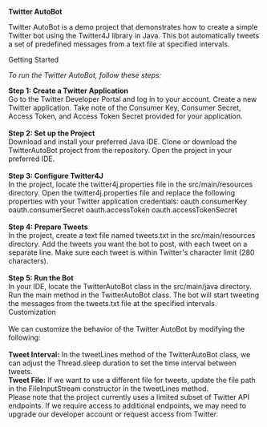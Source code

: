 **Twitter AutoBot**

Twitter AutoBot is a demo project that demonstrates how to create a simple Twitter bot using the Twitter4J library in Java. This bot automatically tweets a set of predefined messages from a text file at specified intervals.

Getting Started

_To run the Twitter AutoBot, follow these steps:_

**Step 1: Create a Twitter Application**<br/>
Go to the Twitter Developer Portal and log in to your account.
Create a new Twitter application.
Take note of the Consumer Key, Consumer Secret, Access Token, and Access Token Secret provided for your application.
<br/><br/>
**Step 2: Set up the Project**<br/>
Download and install  your preferred Java IDE.
Clone or download the TwitterAutoBot project from the repository.
Open the project in your preferred IDE.
<br/><br/>
**Step 3: Configure Twitter4J**<br/>
In the project, locate the twitter4j.properties file in the src/main/resources directory.
Open the twitter4j.properties file and replace the following properties with your Twitter application credentials:
oauth.consumerKey
oauth.consumerSecret
oauth.accessToken
oauth.accessTokenSecret
<br/><br/>
**Step 4: Prepare Tweets**<br/>
In the project, create a text file named tweets.txt in the src/main/resources directory.
Add the tweets you want the bot to post, with each tweet on a separate line. Make sure each tweet is within Twitter's character limit (280 characters).
<br/><br/>
**Step 5: Run the Bot**<br/>
In your IDE, locate the TwitterAutoBot class in the src/main/java directory.
Run the main method in the TwitterAutoBot class.
The bot will start tweeting the messages from the tweets.txt file at the specified intervals.
Customization
<br/><br/>
We can customize the behavior of the Twitter AutoBot by modifying the following:
<br/><br/>
**Tweet Interval:** In the tweetLines method of the TwitterAutoBot class, we can adjust the Thread.sleep duration to set the time interval between tweets.<br/>
**Tweet File:** If we want to use a different file for tweets, update the file path in the FileInputStream constructor in the tweetLines method.<br/>
Please note that the project currently uses a limited subset of Twitter API endpoints. If we require access to additional endpoints, we may need to upgrade our developer account or request access from Twitter.
